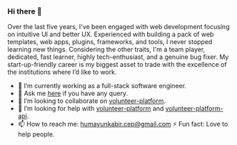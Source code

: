 ### Hi there 👋
Over the last five years, I've been engaged with web development focusing on intuitive UI and better UX. Experienced with building a pack of web templates, web apps, plugins, frameworks, and tools, I never stopped learning new things. Considering the other traits, I'm a team player, dedicated, fast learner, highly tech-enthusiast, and a genuine bug fixer. My start-up-friendly career is my biggest asset to trade with the excellence of the institutions where I’d like to work. 
- 🔭 I’m currently working as a full-stack software engineer.
- 💬 Ask me [here](https://github.com/humayunkabir/ama) if you have any query.
- 👯 I’m looking to collaborate on [volunteer-platform](https://github.com/humayunkabir/volunteer-platform).
- 🤔 I’m looking for help with [volunteer-platform](https://github.com/humayunkabir/volunteer-platform) and [volunteer-platform-api](https://github.com/humayunkabir/volunteer-platform-api).
- 📫 How to reach me: humayunkabir.cep@gmail.com
⚡ Fun fact: Love to help people.
<!--
**humayunkabir/humayunkabir** is a ✨ _special_ ✨ repository because its `README.md` (this file) appears on your GitHub profile.

Here are some ideas to get you started:

- 🔭 I’m currently working on ...
- 🌱 I’m currently learning ...
- 👯 I’m looking to collaborate on ...
- 🤔 I’m looking for help with ...
- 💬 Ask me about ...
- 📫 How to reach me: ...
- 😄 Pronouns: ...
- ⚡ Fun fact: ...
-->
